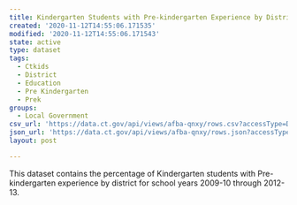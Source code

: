 ```yaml
---
title: Kindergarten Students with Pre-kindergarten Experience by District 2009-2012
created: '2020-11-12T14:55:06.171535'
modified: '2020-11-12T14:55:06.171543'
state: active
type: dataset
tags:
  - Ctkids
  - District
  - Education
  - Pre Kindergarten
  - Prek
groups:
  - Local Government
csv_url: 'https://data.ct.gov/api/views/afba-qnxy/rows.csv?accessType=DOWNLOAD'
json_url: 'https://data.ct.gov/api/views/afba-qnxy/rows.json?accessType=DOWNLOAD'
layout: post

---
```

This dataset contains the percentage of Kindergarten students with Pre-kindergarten experience by district for school years 2009-10 through 2012-13.
